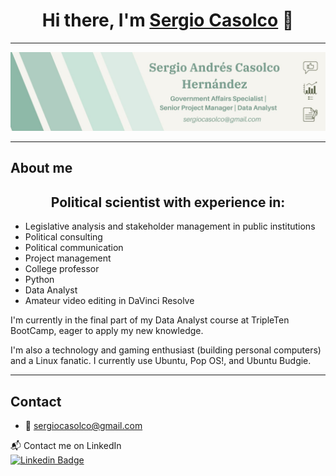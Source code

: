 <div align="center">
<h1 align="center">Hi there, I'm <a href="https://www.linkedin.com/in/sergiocasolco/">Sergio Casolco</a> 👋</h1>
</div>

---
 <div id="header" align="left">

<img src="Banner Linkedin Creativo Rayas Sencillo Verde_english.jpg">

---
 <div id="header" align="left">
   
## About me
<h2 align="center">Political scientist with experience in:</h2>

- Legislative analysis and stakeholder management in public institutions
- Political consulting
- Political communication
- Project management
- College professor
- Python
- Data Analyst
- Amateur video editing in DaVinci Resolve

I'm currently in the final part of my Data Analyst course at TripleTen BootCamp, eager to apply my new knowledge.

I'm also a technology and gaming enthusiast (building personal computers) and a Linux fanatic. I currently use Ubuntu, Pop OS!, and Ubuntu Budgie.

---
 <div id="header" align="left">
 
<h2 aling="left">Contact</h2>

* :e-mail: sergiocasolco@gmail.com

📬 Contact me on LinkedIn  
[![Linkedin Badge](https://img.shields.io/badge/-Sergio%20Casolco-darkblue?style=flat&logo=Linkedin&logoColor=white)](https://www.linkedin.com/in/sergiocasolco/)

 


<!--
**SergeKazolk/SergeKazolk** is a ✨ _special_ ✨ repository because its `README.md` (this file) appears on your GitHub profile.
